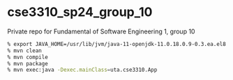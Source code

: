 # cse3310_sp24_group_10
Private repo for Fundamental of Software Engineering 1, group 10

```bash
% export JAVA_HOME=/usr/lib/jvm/java-11-openjdk-11.0.18.0.9-0.3.ea.el8.x86_64
% mvn clean
% mvn compile
% mvn package
% mvn exec:java -Dexec.mainClass=uta.cse3310.App
